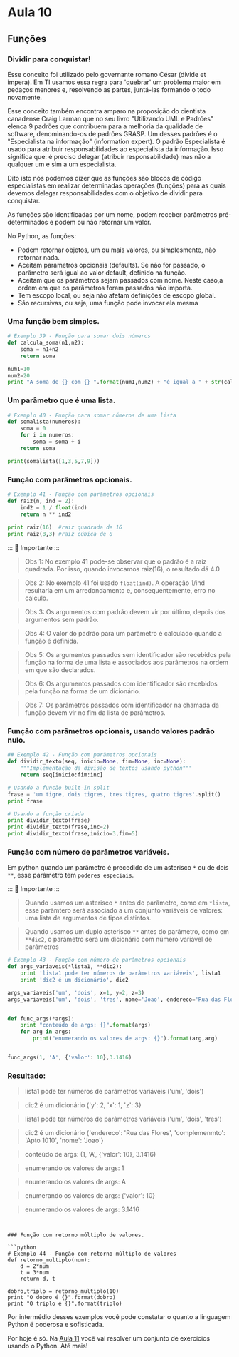 # Aula 10

## Funções

### Dividir para conquistar! 
Esse conceito foi utilizado pelo governante romano César (divide et impera). Em TI usamos essa regra para 'quebrar' um problema maior em pedaços menores e, resolvendo as partes,   juntá-las formando o todo novamente.

Esse conceito também encontra amparo na proposição do cientista canadense Craig Larman   que no seu livro  "Utilizando UML e Padrões" elenca 9 padrões que contribuem para a melhoria da qualidade de software, denominando-os de padrões GRASP. Um desses padrões  é o "Especialista na informação" (information expert). O padrão Especialista é usado  para atribuir responsabilidades ao especialista da informação. Isso significa que: é preciso delegar (atribuir responsabilidade) mas não a qualquer um e sim a um especialista. 

Dito isto nós podemos dizer que as funções são blocos de código especialistas em realizar determinadas operações (funções) para as quais devemos delegar responsabilidades com o objetivo de dividir para conquistar.

As funções são identificadas por um nome, podem receber parâmetros pré-determinados e podem ou não retornar um valor.

No Python, as funções: 
- Podem retornar objetos, um ou mais valores, ou simplesmente, não retornar nada.
- Aceitam parâmetros opcionais (defaults). Se não for passado, o parâmetro será
igual ao valor default, definido na função.
- Aceitam que os parâmetros sejam passados com nome. Neste caso,a ordem em que
os parâmetros foram passados não importa.
- Tem escopo local, ou seja não afetam definições de
escopo global.
- São recursivas, ou seja, uma função pode invocar ela mesma

### Uma função bem simples.

```python
# Exemplo 39 - Função para somar dois números 
def calcula_soma(n1,n2):
    soma = n1+n2
    return soma

num1=10
num2=20
print "A soma de {} com {} ".format(num1,num2) + "é igual a " + str(calcula_soma(num1,num2))

```
### Um parâmetro que é uma lista.

```python
# Exemplo 40 - Função para somar números de uma lista
def somalista(numeros):
    soma = 0
    for i in numeros:
        soma = soma + i
    return soma

print(somalista([1,3,5,7,9]))
```

### Função com parâmetros opcionais.

```python
# Exemplo 41 - Função com parâmetros opcionais
def raiz(n, ind = 2):
    ind2 = 1 / float(ind)
    return n ** ind2
    
print raiz(16)  #raiz quadrada de 16
print raiz(8,3) #raiz cúbica de 8
```

::: :pushpin: Importante :::

> Obs 1: No exemplo 41 pode-se observar que o padrão é a raiz quadrada. Por isso, quando invocamos raiz(16), o resultado dá 4.0

> Obs 2: No exemplo 41 foi usado `float(ind)`. A operação 1/ind resultaria em um arredondamento e, consequentemente, erro no cálculo.

> Obs 3: Os argumentos com padrão devem vir por último, depois dos argumentos sem
padrão.

> Obs 4: O valor do padrão para um parâmetro é calculado quando a função é definida.

> Obs 5: Os argumentos passados sem identificador são recebidos pela função na forma de
uma lista e associados aos parâmetros na ordem em que são declarados.

> Obs 6: Os argumentos passados com identificador são recebidos pela função na forma de
um dicionário.

> Obs 7: Os parâmetros passados com identificador na chamada da função devem vir no fim da lista de parâmetros.

### Função com parâmetros opcionais, usando valores padrão nulo.

```python
## Exemplo 42 - Função com parâmetros opcionais
def dividir_texto(seq, inicio=None, fim=None, inc=None):
    """Implementação da divisão de textos usando python"""
    return seq[inicio:fim:inc]

# Usando a funcão built-in split
frase = 'um tigre, dois tigres, tres tigres, quatro tigres'.split()
print frase

# Usando a função criada
print dividir_texto(frase)
print dividir_texto(frase,inc=2)
print dividir_texto(frase,inicio=3,fim=5)
```

### Função com número de parâmetros variáveis.
Em python quando um parâmetro é precedido de um asterisco `*` ou de dois `**`, esse parâmetro tem `poderes especiais`.

::: :pushpin: Importante :::

>  Quando usamos um asterisco `*` antes do parâmetro, como em `*lista`, esse parâmtero será associado a um conjunto variáveis de valores: uma lista de argumentos de tipos distintos.

>  Quando usamos um duplo asterisco `**` antes do parâmetro, como em `**dic2`, o parâmetro será  um dicionário com número variável de parâmetros





```python
# Exemplo 43 - Função com número de parâmetros opcionais 
def args_variaveis(*lista1, **dic2):
    print 'lista1 pode ter números de parâmetros variáveis', lista1
    print 'dic2 é um dicionário', dic2

args_variaveis('um', 'dois', x=1, y=2, z=3)
args_variaveis('um', 'dois', 'tres', nome='Joao', endereco='Rua das Flores', complemenmto='Apto 1010')


def func_args(*args):
    print "conteúdo de args: {}".format(args)
    for arg in args:
        print("enumerando os valores de args: {}").format(arg,arg)


func_args(1, 'A', {'valor': 10},3.1416)
```

### Resultado:

> lista1 pode ter números de parâmetros variáveis ('um', 'dois')

> dic2 é um dicionário {'y': 2, 'x': 1, 'z': 3}

> lista1 pode ter números de parâmetros variáveis ('um', 'dois', 'tres')

> dic2 é um dicionário {'endereco': 'Rua das Flores', 'complemenmto': 'Apto 1010', 'nome': 'Joao'}


> conteúdo de args: (1, 'A', {'valor': 10}, 3.1416)

> enumerando os valores de args: 1

> enumerando os valores de args: A

> enumerando os valores de args: {'valor': 10}

> enumerando os valores de args: 3.1416

```


### Função com retorno múltiplo de valores. 

```python
# Exemplo 44 - Função com retorno múltiplo de valores 
def retorno_multiplo(num):
    d = 2*num
    t = 3*num
    return d, t

dobro,triplo = retorno_multiplo(10)
print "O dobro é {}".format(dobro)
print "O triplo é {}".format(triplo)

```

Por intermédio desses exemplos você pode constatar o quanto a linguagem Python é poderosa e 
sofisticada.

Por hoje é só. Na [Aula 11](Aula11.md) você vai resolver um conjunto de exercícios usando o Python. Até mais!

